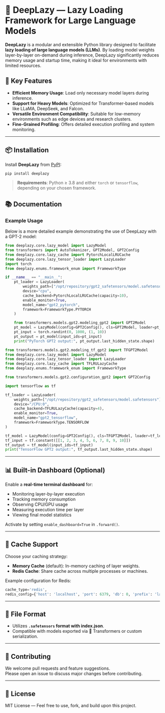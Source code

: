 # 🧠 DeepLazy — Lazy Loading Framework for Large Language Models

**DeepLazy** is a modular and extensible Python library designed to facilitate **lazy loading of large language models (LLMs)**. By loading model weights layer-by-layer on-demand during inference, DeepLazy significantly reduces memory usage and startup time, making it ideal for environments with limited resources.

## 🌟 Key Features

- **Efficient Memory Usage**: Load only necessary model layers during inference.
- **Support for Heavy Models**: Optimized for Transformer-based models like LLaMA, DeepSeek, and Falcon.
- **Versatile Environment Compatibility**: Suitable for low-memory environments such as edge devices and research clusters.
- **Fine-Grained Profiling**: Offers detailed execution profiling and system monitoring.

---

## 📦 Installation

Install **DeepLazy** from [PyPI](https://pypi.org/project/deeplazy):

```bash
pip install deeplazy
```

> **Requirements**: Python ≥ 3.8 and either `torch` or `tensorflow`, depending on your chosen framework.

## 📚 Documentation

### Example Usage

Below is a more detailed example demonstrating the use of DeepLazy with a GPT-2 model:

```python
from deeplazy.core.lazy_model import LazyModel
from transformers import AutoTokenizer, GPT2Model, GPT2Config
from deeplazy.core.lazy_cache import PytorchLocalLRUCache
from deeplazy.core.lazy_tensor_loader import LazyLoader
import torch
from deeplazy.enums.framework_enum import FrameworkType

if __name__ == "__main__":
    pt_loader = LazyLoader(
        weights_path=["/opt/repository/gpt2_safetensors/model.safetensors"],
        device="cpu",
        cache_backend=PytorchLocalLRUCache(capacity=10),
        enable_monitor=True,
        model_name="gpt2_pytorch",
        framework=FrameworkType.PYTORCH
    )

    from transformers.models.gpt2.modeling_gpt2 import GPT2Model
    pt_model = LazyModel(config=GPT2Config(), cls=GPT2Model, loader=pt_loader)
    pt_input = torch.randint(0, 1000, (1, 10))
    pt_output = pt_model(input_ids=pt_input)
    print("PyTorch GPT2 output:", pt_output.last_hidden_state.shape)
```

```python
from transformers.models.gpt2.modeling_tf_gpt2 import TFGPT2Model
from deeplazy.core.lazy_model import LazyModel
from deeplazy.core.lazy_tensor_loader import LazyLoader
from deeplazy.core.lazy_cache import TFLRULazyCache
from deeplazy.enums.framework_enum import FrameworkType

from transformers.models.gpt2.configuration_gpt2 import GPT2Config

import tensorflow as tf

tf_loader = LazyLoader(
    weights_path=["/opt/repository/gpt2_safetensors/model.safetensors"],
    device="/CPU:0",
    cache_backend=TFLRULazyCache(capacity=4),
    enable_monitor=True,
    model_name="gpt2_tensorflow",
    framework=FrameworkType.TENSORFLOW
)

tf_model = LazyModel(config=GPT2Config(), cls=TFGPT2Model, loader=tf_loader)
tf_input = tf.constant([[1, 2, 3, 4, 5, 6, 7, 8, 9, 10]])
tf_output = tf_model(input_ids=tf_input)
print("TensorFlow GPT2 output:", tf_output.last_hidden_state.shape)
```

---

## 📊 Built-in Dashboard (Optional)

Enable a **real-time terminal dashboard** for:

- Monitoring layer-by-layer execution
- Tracking memory consumption
- Observing CPU/GPU usage
- Measuring execution time per layer
- Viewing final model statistics

Activate by setting `enable_dashboard=True` in `.forward()`.

---

## 🔧 Cache Support

Choose your caching strategy:

- **Memory Cache** (default): In-memory caching of layer weights.
- **Redis Cache**: Share cache across multiple processes or machines.

Example configuration for Redis:

```python
cache_type='redis',
redis_config={'host': 'localhost', 'port': 6379, 'db': 0, 'prefix': 'layer_cache'}
```

---

## 📁 File Format

- Utilizes **`.safetensors` format with index.json**.
- Compatible with models exported via 🤗 Transformers or custom serialization.

---

## 🤝 Contributing

We welcome pull requests and feature suggestions.  
Please open an issue to discuss major changes before contributing.

---

## 📜 License

MIT License — Feel free to use, fork, and build upon this project.
